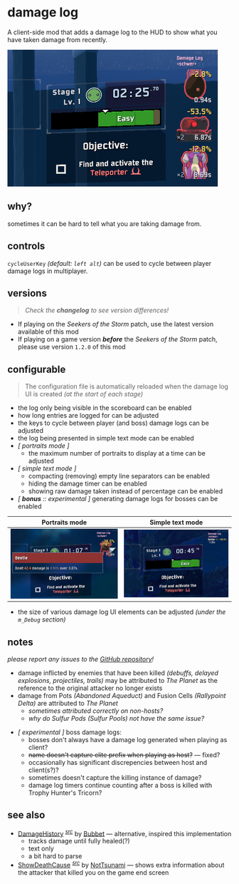 # damage log

A client-side mod that adds a damage log to the HUD to show what you have taken damage from recently.

![damage log sample screenshot](https://github.com/itsschwer/ror2-damage-log/blob/main/xtra/demo.png?raw=true)

## why?

sometimes it can be hard to tell what you are taking damage from.

## controls

`cycleUserKey` *(default: `left alt`)* can be used to cycle between player damage logs in multiplayer.

## versions
> *Check the **changelog** to see version differences!*

- If playing on the *Seekers of the Storm* patch, use the latest version available of this mod
- If playing on a game version ***before*** the *Seekers of the Storm* patch, please use version `1.2.0` of this mod

## configurable

> The configuration file is automatically reloaded when the damage log UI is created *(at the start of each stage)*

- the log only being visible in the scoreboard can be enabled
- how long entries are logged for can be adjusted
- the keys to cycle between player (and boss) damage logs can be adjusted
- the log being presented in simple text mode can be enabled
- *\[ portraits mode \]*
    - the maximum number of portraits to display at a time can be adjusted
- *\[ simple text mode \]*
    - compacting (removing) empty line separators can be enabled
    - hiding the damage timer can be enabled
    - showing raw damage taken instead of percentage can be enabled
- *\[ **bonus** :: experimental \]* generating damage logs for bosses can be enabled

Portraits mode | Simple text mode
--- | ---
![portraits mode damage log sample screenshot](https://github.com/itsschwer/ror2-damage-log/blob/main/xtra/compare-portrait.png?raw=true) | ![simple text mode damage log sample screenshot](https://github.com/itsschwer/ror2-damage-log/blob/main/xtra/compare-text.png?raw=true)

- the size of various damage log UI elements can be adjusted *(under the `m_Debug` section)*

## notes

*please report any issues to the [GitHub repository](https://github.com/itsschwer/ror2-damage-log/issues)!*

- damage inflicted by enemies that have been killed *(debuffs, delayed explosions, projectiles, trails)* may be attributed to *The Planet* as the reference to the original attacker no longer exists
- damage from Pots *(Abandoned Aqueduct)* and Fusion Cells *(Rallypoint Delta)* are attributed to *The Planet*
    - *sometimes attributed correctly on non-hosts?*
    - *why do Sulfur Pods (Sulfur Pools) not have the same issue?*
<!-- -->
- *\[ experimental \]* boss damage logs:
    - bosses don't always have a damage log generated when playing as client?
    - ~~name doesn't capture elite prefix when playing as host?~~ — fixed?
    - occasionally has significant discrepencies between host and client(s?)?
    - sometimes doesn't capture the killing instance of damage?
    - damage log timers continue counting after a boss is killed with Trophy Hunter's Tricorn?

## see also

- [DamageHistory](https://thunderstore.io/package/Bubbet/DamageHistory/) <sup>[*src*](https://github.com/Bubbet/Risk-Of-Rain-Mods/tree/master/DamageHistory)</sup> by [Bubbet](https://thunderstore.io/package/Bubbet/) — alternative, inspired this implementation
    - tracks damage until fully healed(?)
    - text only
    - a bit hard to parse
- [ShowDeathCause](https://thunderstore.io/package/NotTsunami/ShowDeathCause/) <sup>[*src*](https://github.com/NotTsunami/ShowDeathCause)</sup> by [NotTsunami](https://thunderstore.io/package/NotTsunami/) — shows extra information about the attacker that killed you on the game end screen

